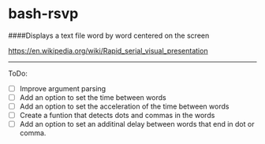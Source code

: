 # bash-rsvp
####Displays a text file word by word centered on the screen

https://en.wikipedia.org/wiki/Rapid_serial_visual_presentation

***

ToDo:

- [ ] Improve argument parsing
- [ ] Add an option to set the time between words
- [ ] Add an option to set the acceleration of the time between words
- [ ] Create a funtion that detects dots and commas in the words
- [ ] Add an option to set an additinal delay between words that end in dot or comma.

